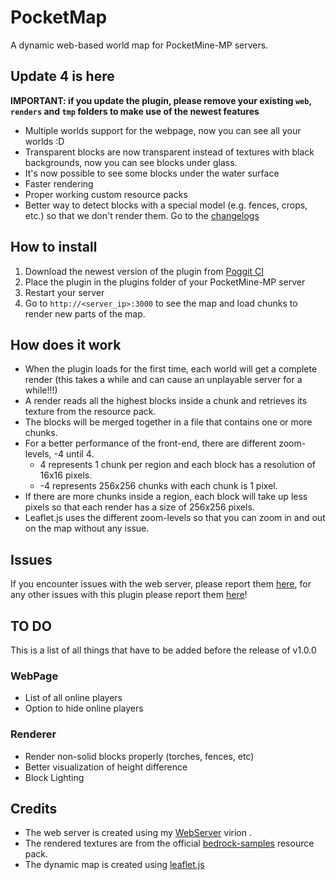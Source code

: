 # PocketMap

A dynamic web-based world map for PocketMine-MP servers.

## Update 4 is here
**IMPORTANT: if you update the plugin, please remove your existing `web`, `renders` and `tmp` folders to make use of the newest features**
- Multiple worlds support for the webpage, now you can see all your worlds :D
- Transparent blocks are now transparent instead of textures with black backgrounds, now you can see blocks under glass.
- It's now possible to see some blocks under the water surface
- Faster rendering
- Proper working custom resource packs
- Better way to detect blocks with a special model (e.g. fences, crops, etc.) so that we don't render them.
Go to the [changelogs](https://github.com/Hebbinkpro/PocketMap/blob/main/changelogs/v0.4.md)

## How to install

1. Download the newest version of the plugin from [Poggit CI](https://poggit.pmmp.io/ci/Hebbinkpro/PocketMap)
2. Place the plugin in the plugins folder of your PocketMine-MP server
3. Restart your server
4. Go to `http://<server_ip>:3000` to see the map and load chunks to render new parts of the map.

## How does it work

- When the plugin loads for the first time, each world will get a complete render (this takes a while and can cause an
  unplayable server for a while!!!)
- A render reads all the highest blocks inside a chunk and retrieves its texture from the resource pack.
- The blocks will be merged together in a file that contains one or more chunks.
- For a better performance of the front-end, there are different zoom-levels, -4 until 4.
    - 4 represents 1 chunk per region and each block has a resolution of 16x16 pixels.
    - -4 represents 256x256 chunks with each chunk is 1 pixel.
- If there are more chunks inside a region, each block will take up less pixels so that each render has a size of
  256x256 pixels.
- Leaflet.js uses the different zoom-levels so that you can zoom in and out on the map without any issue.

## Issues

If you encounter issues with the web server, please report
them [here](https://github.com/Hebbinkpro/pmmp-webserver/issues), for any other issues with this plugin please report
them [here](https://github.com/Hebbinkpro/PocketMap/issues)!

## TO DO

This is a list of all things that have to be added before the release of v1.0.0

### WebPage

- List of all online players
- Option to hide online players

### Renderer

- Render non-solid blocks properly (torches, fences, etc)
- Better visualization of height difference
- Block Lighting

## Credits

- The web server is created using my [WebServer](https://github.com/Hebbinkpro/pmmp-webserver) virion .
- The rendered textures are from the official [bedrock-samples](https://github.com/Mojang/bedrock-samples) resource
  pack.
- The dynamic map is created using [leaflet.js](https://leafletjs.com/)